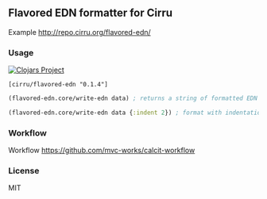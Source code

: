 
Flavored EDN formatter for Cirru
----

Example http://repo.cirru.org/flavored-edn/

### Usage

[![Clojars Project](https://img.shields.io/clojars/v/cirru/flavored-edn.svg)](https://clojars.org/cirru/flavored-edn)

```edn
[cirru/flavored-edn "0.1.4"]
```

```clojure
(flavored-edn.core/write-edn data) ; returns a string of formatted EDN

(flavored-edn.core/write-edn data {:indent 2}) ; format with indentation 2
```

### Workflow

Workflow https://github.com/mvc-works/calcit-workflow

### License

MIT
